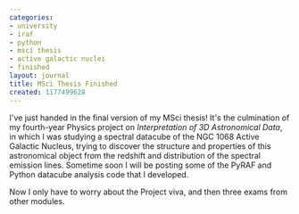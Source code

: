 ```yaml
---
categories:
- university
- iraf
- python
- msci thesis
- active galactic nuclei
- finished
layout: journal
title: MSci Thesis Finished
created: 1177499628
---
```

I've just handed in the final version of my MSci thesis! It's the culmination of my fourth-year Physics project on <em>Interpretation of 3D Astronomical Data</em>, in which I was studying a spectral datacube of the NGC 1068 Active Galactic Nucleus, trying to discover the structure and properties of this astronomical object from the redshift and distribution of the spectral emission lines. Sometime soon I will be posting some of the PyRAF and Python datacube analysis code that I developed. 

Now I only have to worry about the Project viva, and then three exams from other modules.
